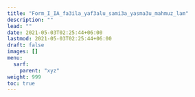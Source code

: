 ```yaml
---
title: "Form_I_IA_fa3ila_yaf3alu_sami3a_yasma3u_mahmuz_lam"
description: ""
lead: ""
date: 2021-05-03T02:25:44+06:00
lastmod: 2021-05-03T02:25:44+06:00
draft: false
images: []
menu: 
  sarf:
    parent: "xyz"
weight: 999
toc: true
---
```



